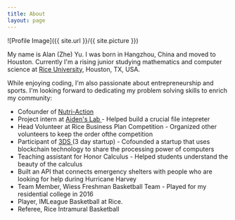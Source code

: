 ```yaml
---
title: About
layout: page
---
```

![Profile Image]({{ site.url }}/{{ site.picture }})

<p>My name is Alan (Zhe) Yu. I was born in Hangzhou, China and moved to Houston. Currently I'm a rising junior studying mathematics and computer science at <a href="https://www.rice.edu/">Rice University</a>, Houston, TX, USA. </p>

<p> While enjoying coding, I'm also passionate about entrepreneurship and sports. I'm looking forward to dedicating my problem solving skills to enrich my community: </p>

<ul class="skill-list">
	<li>Cofounder of <a href = "https://www.owlspark.com/startup-teams/">Nutri-Action</a></li>
	<li>Project intern at <a href = "https://www.aidenlab.org/">Aiden's Lab </a> - Helped build a crucial file intepreter</li>
	<li>Head Volunteer at Rice Business Plan Competition - Organized other volunteers to keep the order ofthe competition</li>
	<li>Participant of <a href="http://3daystartup.org/">3DS </a>(3 day startup) - Cofounded a startup that uses blockchain technology to share the processing power of computers</li>
	<li>Teaching assistant for Honor Calculus - Helped students understand the beauty of the calculus</li>
	<li>Built an API that connects emergency shelters with people who are looking for help during Hurricane Harvey</li>
	<li>Team Member, Wiess Freshman Basketball Team - Played for my residential college in 2016</li>
	<li>Player, IMLeague Basketball at Rice.</li>
	<li>Referee, Rice Intramural Basketball</li>
</ul>


